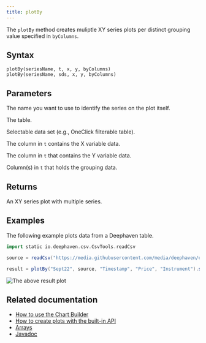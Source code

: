 ```yaml
---
title: plotBy
---
```


The `plotBy` method creates muliptle XY series plots per distinct grouping value specified in `byColumns`.

## Syntax

```
plotBy(seriesName, t, x, y, byColumns)
plotBy(seriesName, sds, x, y, byColumns)
```

## Parameters

<ParamTable>
<Param name="seriesName" type="Comparable">

The name you want to use to identify the series on the plot itself.

</Param>
<Param name="t" type="Table">

The table.

</Param>
<Param name="sds" type="SelectableDataSet">

Selectable data set (e.g., OneClick filterable table).

</Param>
<Param name="x" type="String">

The column in `t` contains the X variable data.

</Param>
<Param name="y" type="String">

The column in `t` that contains the Y variable data.

</Param>
<Param name="byColumns" type="list[String]">

Column(s) in `t` that holds the grouping data.

</Param>
</ParamTable>

## Returns

An XY series plot with multiple series.

## Examples

The following example plots data from a Deephaven table.

```groovy order=null
import static io.deephaven.csv.CsvTools.readCsv

source = readCsv("https://media.githubusercontent.com/media/deephaven/examples/main/CryptoCurrencyHistory/CSV/CryptoTrades_20210922.csv")

result = plotBy("Sept22", source, "Timestamp", "Price", "Instrument").show()
```

![The above `result` plot](../../assets/reference/plotby.png)

## Related documentation

- [How to use the Chart Builder](../../how-to-guides/user-interface/chart-builder.md)
- [How to create plots with the built-in API](../../how-to-guides/plotting/api-plotting.md)
- [Arrays](../query-language/types/arrays.md)
- [Javadoc](https://deephaven.io/core/javadoc/io/deephaven/plot/Axes.html#plotBy(java.lang.Comparable,io.deephaven.plot.filters.SelectableDataSet,java.lang.String,java.lang.String,java.lang.String...))

